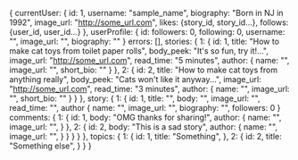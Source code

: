 {
  currentUser: {
    id: 1,
    username: "sample_name",
    biography: "Born in NJ in 1992",
    image_url: "http://some_url.com",
    likes: {story_id, story_id...},
    <!-- who this user follows -->
    follows: {user_id, user_id...}
  },
  userProfile: {
    id:
    followers: 0,
    following: 0,
    username: "",
    image_url: "",
    biography: ""
  }
  errors: [],
  stories: {
    1: {
      id: 1,
      title: "How to make cat toys from toilet paper rolls",
      body_peek: "It's so fun, try it!...",
      image_url: "http://some_url.com",
      read_time: "5 minutes",
      author: {
        name: "",
        image_url: "",
        short_bio: ""
      }
    },
    2: {
      id: 2,
      title: "How to make cat toys from anything really",
      body_peek: "Cats won't like it anyway...",
      image_url: "http://some_url.com",
      read_time: "3 minutes",
      author: {
        name: "",
        image_url: "",
        short_bio: ""
      }
    }
  },
  story: {
    1: {
      id: 1,
      title: "",
      body: "",
      image_url: "",
      read_time: "",
      author {
        name: "",
        image_url: "",
        biography: "",
        followers: 0
      }
      comments: {
        1: {
          id: 1,
          body: "OMG thanks for sharing!",
          author: {
            name: "",
            image_url: "",
          }
        },
        2: {
          id: 2,
          body: "This is a sad story",
          author: {
            name: "",
            image_url: "",
          }
        }
      }
    }
  },
  topics: {
    1: {
      id: 1,
      title: "Something",
    },
    2: {
      id: 2,
      title: "Something else",
    }
  }
}
